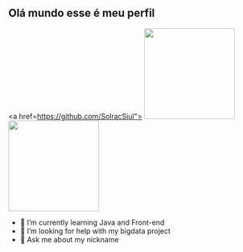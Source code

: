 ## Olá mundo esse é meu perfil

  <a href=https://github.com/SolracSiul">
  <img height="180em" src="https://github-readme-stats.vercel.app/api?username=rafaballerini&show_icons=true&theme=dracula&include_all_commits=true&count_private=true"/>
  <img height="180em" src="https://github-readme-stats.vercel.app/api/top-langs/?username=rafaballerini&layout=compact&langs_count=7&theme=dracula"/>
</div>


- 🌱 I’m currently learning Java and Front-end
- 🤔 I’m looking for help with my bigdata project
- 💬 Ask me about my nickname

